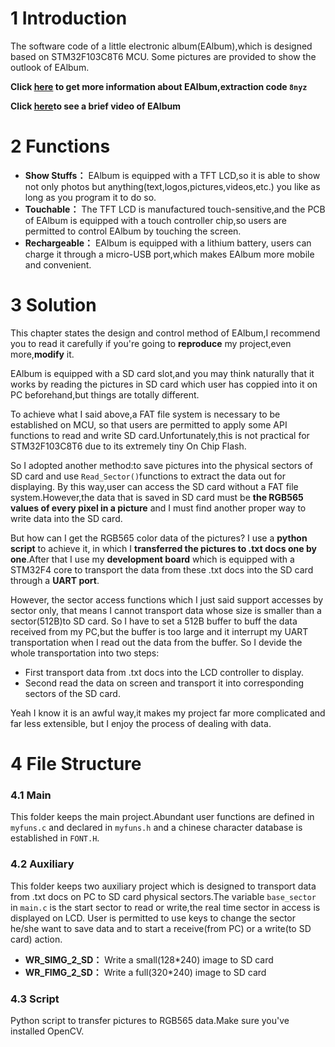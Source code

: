 
# 1  Introduction
The software code of a little electronic album(EAlbum),which is designed based on STM32F103C8T6 MCU. Some pictures are provided to show the outlook of EAlbum.

**Click [here](https://pan.baidu.com/s/1BRxl9arHRHqPtyCifSQCGA) to get more information about EAlbum,extraction code `8nyz`** 

**Click [here](https://www.bilibili.com/video/BV1of4y1e7pQ)to see a brief video of EAlbum** 

# 2 Functions
- **Show Stuffs：** EAlbum is equipped with a TFT LCD,so it is able to show not only photos but anything(text,logos,pictures,videos,etc.) you like as long as you program it to do so. 
- **Touchable：** The TFT LCD is manufactured touch-sensitive,and the PCB of EAlbum is equipped with a touch controller chip,so users are permitted to control EAlbum by touching the screen.
- **Rechargeable：** EAlbum is equipped with a lithium battery, users can charge it through a micro-USB port,which makes EAlbum more mobile and convenient.

# 3 Solution
This chapter states the design and control method of EAlbum,I recommend you to read it carefully if you're going to **reproduce** my project,even more,**modify** it.

 EAlbum is equipped with a SD card slot,and you may think naturally that it works by reading the pictures in SD card which user has coppied into it on PC beforehand,but things are totally different.   

To achieve what I said above,a FAT file system is necessary to be established on MCU, so that users are permitted to apply some API functions to read and write SD card.Unfortunately,this is not practical for STM32F103C8T6 due to its extremely tiny On Chip Flash. 

So I adopted another method:to save pictures into the physical sectors of SD card and use `Read_Sector()`functions to extract the data out for displaying. By this way,user can access the SD card without a FAT file system.However,the data that is saved in SD card must be **the RGB565 values of every pixel in a picture** and I must find another proper way to write data into the SD card.

But how can I get the RGB565 color data of the pictures? I use a **python script** to achieve it, in which I **transferred the pictures to .txt docs one by one**.After that I use my **development board** which is equipped with a STM32F4 core to transport the data from these .txt docs into the SD card through a **UART port**. 

However, the sector access functions which I just said support accesses by sector only, that means I cannot transport data whose size is smaller than a sector(512B)to SD card. So I have to set a 512B buffer to buff the data received from my PC,but the buffer is too large and it interrupt my UART transportation when I read out the data from the buffer. So I devide the whole transportation into two steps:
- First transport data from .txt docs into the LCD controller to display.
- Second read the data on screen and transport it into corresponding sectors of the SD card.

Yeah I know it is an awful way,it makes my project far more complicated and far less extensible, but I enjoy the process of dealing with data.
# 4 File Structure
### 4.1 Main
This folder keeps the main project.Abundant user functions are defined in `myfuns.c`
and declared in `myfuns.h` and a chinese character database is established in `FONT.H`.
### 4.2 Auxiliary
This folder keeps two auxiliary project which is designed to transport data from .txt docs on PC to SD card physical sectors.The variable `base_sector` in `main.c` is the start sector to read or write,the real time sector in access is displayed on LCD. User is permitted to use keys to change the sector he/she want to save data and to start a receive(from PC) or a write(to SD card) action.
- **WR_SIMG_2_SD：** Write a small(128*240) image to SD card
- **WR_FIMG_2_SD：** Write a full(320*240) image to SD card

### 4.3 Script
Python script to transfer pictures to RGB565 data.Make sure you've installed OpenCV.
